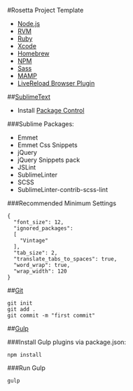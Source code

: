 #Rosetta Project Template

- [Node.js](https://nodejs.org/)
- [RVM](https://rvm.io/)
- [Ruby](https://www.ruby-lang.org/en/)
- [Xcode](https://itunes.apple.com/us/app/xcode/id497799835?mt=12)
- [Homebrew](http://brew.sh/)
- [NPM](https://docs.npmjs.com/getting-started/installing-node)
- [Sass](http://sass-lang.com/install)
- [MAMP](https://www.mamp.info/en/downloads/)
- [LiveReload Browser Plugin](http://livereload.com/extensions/)

##[SublimeText](http://www.sublimetext.com/3)

- Install [Package Control](https://packagecontrol.io/installation)

###Sublime Packages:

- Emmet
- Emmet Css Snippets
- jQuery
- jQuery Snippets pack
- JSLint
- SublimeLinter
- SCSS
- SublimeLinter-contrib-scss-lint

###Recommended Minimum Settings

```
{
  "font_size": 12,
  "ignored_packages":
  [
    "Vintage"
  ],
  "tab_size": 2,
  "translate_tabs_to_spaces": true,
  "word_wrap": true,
  "wrap_width": 120
}
```

##[Git](http://www.git-scm.com/)

```
git init
git add .
git commit -m "first commit"
```

##[Gulp](https://github.com/gulpjs/gulp/blob/master/docs/getting-started.md)

###Install Gulp plugins via package.json:

```
npm install
```

###Run Gulp

```
gulp
```